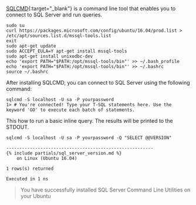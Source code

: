 [SQLCMD](https://docs.microsoft.com/en-us/sql/linux/sql-server-linux-connect-and-query-sqlcmd){:target="_blank"} is a command line tool that enables you to connect to SQL Server and run queries.

```terminal
sudo su
curl https://packages.microsoft.com/config/ubuntu/16.04/prod.list > /etc/apt/sources.list.d/mssql-tools.list
exit
sudo apt-get update
sudo ACCEPT_EULA=Y apt-get install mssql-tools
sudo apt-get install unixodbc-dev
echo 'export PATH="$PATH:/opt/mssql-tools/bin"' >> ~/.bash_profile
echo 'export PATH="$PATH:/opt/mssql-tools/bin"' >> ~/.bashrc
source ~/.bashrc
```

After installing SQLCMD, you can connect to SQL Server using the following command:

```terminal
sqlcmd -S localhost -U sa -P yourpassword
1> # You're connected! Type your T-SQL statements here. Use the keyword 'GO' to execute each batch of statements.
```

This how to run a basic inline query. The results will be printed to the STDOUT.

```terminal
sqlcmd -S localhost -U sa -P yourpassword -Q "SELECT @@VERSION"
```

```results
--------------------------------------------------------
{% include partials/sql_server_version.md %}
    on Linux (Ubuntu 16.04)

1 rows(s) returned

Executed in 1 ns
```

> You have successfully installed SQL Server Command Line Utilities on your Ubuntu
